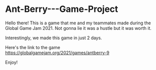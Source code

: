 # Ant-Berry---Game-Project

Hello there!
This is a game that me and my teammates made during the Global Game Jam 2021.
Not gonna lie it was a hustle but it was worth it.

Interestingly, we made this game in just 2 days.

Here's the link to the game
https://globalgamejam.org/2021/games/antberry-9

Enjoy!

